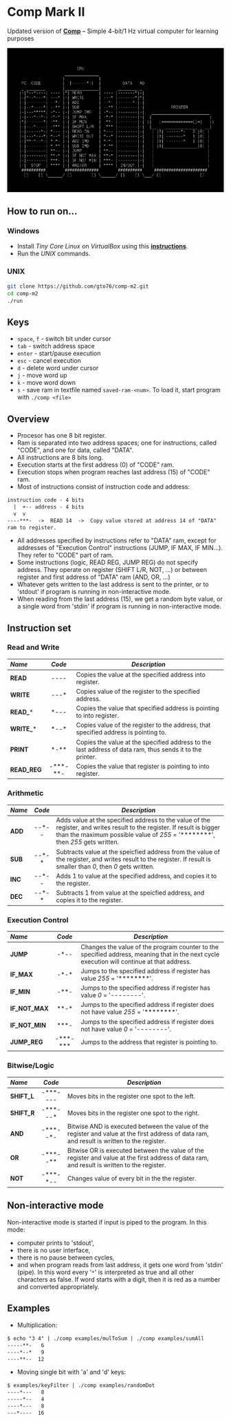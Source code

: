 Comp Mark II
============

Updated version of [**Comp**](https://github.com/gto76/comp-cpp) – Simple 4-bit/1 Hz virtual computer for learning purposes

![screenshot](doc/screenshot.png)

How to run on…
--------------

### Windows

* Install *Tiny Core Linux* on *VirtualBox* using this [**instructions**](https://github.com/gto76/my-linux-setup/tree/gh-pages/conf-files/tiny-core-linux).
* Run the *UNIX* commands.

### UNIX
```bash
git clone https://github.com/gto76/comp-m2.git
cd comp-m2
./run
```

Keys
----
* `space`, `f` - switch bit under cursor
* `tab` - switch address space
* `enter` - start/pause execution
* `esc` - cancel execution
* `d` - delete word under cursor
* `j` - move word up
* `k` - move word down
* `s` - save ram in textfile named `saved-ram-<num>`. To load it, start program with `./comp <file>`

Overview
--------

* Procesor has one 8 bit register.
* Ram is separated into two address spaces; one for instructions, called "CODE", and one for data, called "DATA".
* All instructions are 8 bits long.
* Execution starts at the first address (0) of "CODE" ram. 
* Execution stops when program reaches last address (15) of "CODE" ram.
* Most of instructions consist of instruction code and address:
```
instruction code - 4 bits
  |  +-- address - 4 bits
  v  v
----***-  ->  READ 14  ->  Copy value stored at address 14 of "DATA" ram to register.
```
* All addresses specified by instructions refer to "DATA" ram, except for addresses of "Execution Control" instructions (JUMP, IF MAX, IF MIN...). They refer to "CODE" part of ram.
* Some instructions (logic, READ REG, JUMP REG) do not specify address. They operate on register (SHIFT L/R, NOT, ...) or between register and first address of "DATA" ram (AND, OR, ...)
* Whatever gets written to the last address is sent to the printer, or to 'stdout' if program is running in non-interactive mode.
* When reading from the last address (15), we get a random byte value, or a single word from 'stdin' if program is running in non-interactive mode.


Instruction set
---------------

### Read and Write
 _Name_        | _Code_   | _Description_  
:------------- |:--------:| ---------------------------------------------------
**READ**       | ----     | Copies the value at the specified address into register.  
**WRITE**      | ---\*    | Copies value of the register to the specified address. 
**READ_***     | \*---    | Copies the value that specified address is pointing to into register.  
**WRITE_***    | \*--\*   | Copies value of the register to the address, that specified address is pointing to.  
**PRINT**      | \*-\*\*  | Copies the value at the specified address to the last address of data ram, thus sends it to the printer.
**READ_REG**   | -\*\*\*-\*\*- | Copies the value that register is pointing to into register.  

### Arithmetic
 _Name_        | _Code_   | _Description_  
:------------- |:--------:| ---------------------------------------------------
**ADD**        | --\*--   | Adds value at the specified address to the value of the register, and writes result to the register. If result is bigger than the maximum possible value of _255_ = '********', then _255_ gets written. 
**SUB**        | --\*-\*  | Subtracts value at the speicfied address from the value of the register, and writes result to the register. If result is smaller than _0_, then _0_ gets written.  
**INC**        | --\*--   | Adds 1 to value at the specified address, and copies it to the register.
**DEC**        | --\*-\*  | Subtracts 1 from value at the speicfied address, and copies it to the register.

### Execution Control
 _Name_        | _Code_   | _Description_  
:------------- |:--------:| ---------------------------------------------------
**JUMP**       | -\*--    | Changes the value of the program counter to the specified address, meaning that in the next cycle execution will continue at that address.  
**IF_MAX**     | -\*-\*   | Jumps to the specified address if register has value _255_ = '********'. 
**IF_MIN**     | -\*\*-   | Jumps to the specified address if register has value _0_ = '--------'. 
**IF_NOT_MAX** | \*\*-*   | Jumps to the specified address if register does not have value _255_ = '********'. 
**IF_NOT_MIN** | \*\*\*-  | Jumps to the specified address if register does not have value _0_ = '--------'. 
**JUMP_REG**   | -\*\*\*-\*\*\* | Jumps to the address that register is pointing to.

### Bitwise/Logic
 _Name_        | _Code_        | _Description_  
:------------- |:-------------:| ---------------------------------------------------
**SHIFT_L**    | -\*\*\*----   | Moves bits in the register one spot to the left.
**SHIFT_R**    |  -\*\*\*---\* | Moves bits in the register one spot to the right.
**AND**        | -\*\*\*--\*-  | Bitwise AND is executed between the value of the register and value at the first address of data ram, and result is written to the register.
**OR**         | -\*\*\*--\*\* | Bitwise OR is executed between the value of the register and value at the first address of data ram, and result is written to the register.
**NOT**        | -\*\*\*-\*--  | Changes value of every bit in the the register. 

Non-interactive mode
--------------------
Non-interactive mode is started if input is piped to the program. In this mode:  
* computer prints to 'stdout', 
* there is no user interface, 
* there is no pause between cycles, 
* and when program reads from last address, it gets one word from 'stdin' (pipe). In this word every '`*`' is interpreted as true and all other characters as false. If word starts with a digit, then it is red as a number and converted appropriately.

Examples
--------
* Multiplication:
```
$ echo "3 4" | ./comp examples/mulToSum | ./comp examples/sumAll
-----**-   6
----*--*   9
----**--  12
```

* Moving single bit with 'a' and 'd' keys:
```
$ examples/keyFilter | ./comp examples/randomDot
----*---   8
-----*--   4
----*---   8
---*----  16
```








